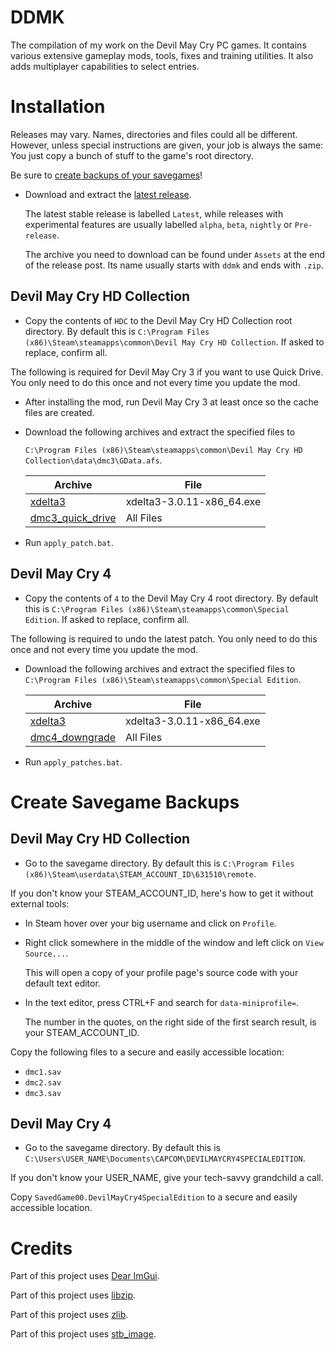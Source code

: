 # DDMK

The compilation of my work on the Devil May Cry PC games. It contains various extensive gameplay mods, tools, fixes and training utilities. It also adds multiplayer capabilities to select entries.



# Installation

Releases may vary. Names, directories and files could all be different. However, unless special instructions are given, your job is always the same: You just copy a bunch of stuff to the game's root directory.

Be sure to [create backups of your savegames](#create-savegame-backups)!

* Download and extract the [latest release](https://github.com/serpentiem/ddmk/releases).

    The latest stable release is labelled `Latest`, while releases with experimental features are usually labelled `alpha`, `beta`, `nightly` or `Pre-release`.

    The archive you need to download can be found under `Assets` at the end of the release post. Its name usually starts with `ddmk` and ends with `.zip`.

## Devil May Cry HD Collection

* Copy the contents of `HDC` to the Devil May Cry HD Collection root directory. By default this is `C:\Program Files (x86)\Steam\steamapps\common\Devil May Cry HD Collection`. If asked to replace, confirm all.

The following is required for Devil May Cry 3 if you want to use Quick Drive. You only need to do this once and not every time you update the mod.

* After installing the mod, run Devil May Cry 3 at least once so the cache files are created.

* Download the following archives and extract the specified files to

    `C:\Program Files (x86)\Steam\steamapps\common\Devil May Cry HD Collection\data\dmc3\GData.afs`.

    | Archive                                                                                                    | File                      |
    | ---                                                                                                        | ---                       |
    | [xdelta3](https://www.romhacking.net/download/utilities/928/)                                              | xdelta3-3.0.11-x86_64.exe |
    | [dmc3_quick_drive](https://github.com/serpentiem/ddmk/releases/download/2.7nightly16/dmc3_quick_drive.zip) | All Files                 |

* Run `apply_patch.bat`.

## Devil May Cry 4

* Copy the contents of `4` to the Devil May Cry 4 root directory. By default this is `C:\Program Files (x86)\Steam\steamapps\common\Special Edition`. If asked to replace, confirm all.

The following is required to undo the latest patch. You only need to do this once and not every time you update the mod.

* Download the following archives and extract the specified files to `C:\Program Files (x86)\Steam\steamapps\common\Special Edition`.

    | Archive                                                                                                | File                      |
    | ---                                                                                                    | ---                       |
    | [xdelta3](https://www.romhacking.net/download/utilities/928/)                                          | xdelta3-3.0.11-x86_64.exe |
    | [dmc4_downgrade](https://github.com/serpentiem/ddmk/releases/download/2.7nightly16/dmc4_downgrade.zip) | All Files                 |

* Run `apply_patches.bat`.



# Create Savegame Backups

## Devil May Cry HD Collection

* Go to the savegame directory. By default this is `C:\Program Files (x86)\Steam\userdata\STEAM_ACCOUNT_ID\631510\remote`.

If you don't know your STEAM_ACCOUNT_ID, here's how to get it without external tools:

* In Steam hover over your big username and click on `Profile`.
* Right click somewhere in the middle of the window and left click on `View Source...`.

    This will open a copy of your profile page's source code with your default text editor.

* In the text editor, press CTRL+F and search for `data-miniprofile=`.

    The number in the quotes, on the right side of the first search result, is your STEAM_ACCOUNT_ID.

Copy the following files to a secure and easily accessible location:

* `dmc1.sav`
* `dmc2.sav`
* `dmc3.sav`

## Devil May Cry 4

* Go to the savegame directory. By default this is `C:\Users\USER_NAME\Documents\CAPCOM\DEVILMAYCRY4SPECIALEDITION`.

If you don't know your USER_NAME, give your tech-savvy grandchild a call.

Copy `SavedGame00.DevilMayCry4SpecialEdition` to a secure and easily accessible location.



# Credits

Part of this project uses [Dear ImGui](https://github.com/ocornut/imgui).

Part of this project uses [libzip](https://github.com/nih-at/libzip).

Part of this project uses [zlib](https://github.com/madler/zlib).

Part of this project uses [stb_image](https://github.com/nothings/stb).
